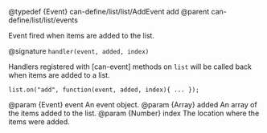 @typedef {Event} can-define/list/list/AddEvent add
@parent can-define/list/list/events

Event fired when items are added to the list.

@signature `handler(event, added, index)`

Handlers registered with [can-event] methods on `list` will be called back when
items are added to a list.

```
list.on("add", function(event, added, index){ ... });
```

  @param {Event} event An event object.
  @param {Array} added An array of the items added to the list.
  @param {Number} index The location where the items were added.
